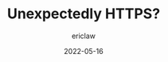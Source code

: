 ---
author: ericlaw
date: 2022-05-16
draft: true
permalink: false
tags:
  - http
  - security
target_url: https://textslashplain.com/2022/05/16/unexpectedly-https/
title: Unexpectedly HTTPS?
---